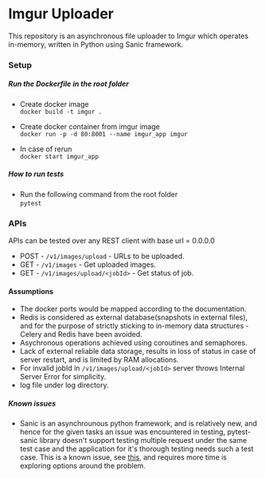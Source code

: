 # Imgur Uploader #

This repository is an asynchronous file uploader to Imgur which operates in-memory, written in Python using Sanic framework.


### Setup ###

#####  Run the Dockerfile in the root folder

* Create docker image   
`docker build -t imgur .`

* Create docker container from imgur image   
`docker run -p -d 80:8001 --name imgur_app imgur`

* In case of rerun   
`docker start imgur_app`


##### How to run tests
* Run the following command from the root folder   
`pytest`

### APIs

APIs can be tested over any REST client with base url = 0.0.0.0

* POST - `/v1/images/upload` - URLs to be uploaded.
* GET - `/v1/images` - Get uploaded images.
* GET - `/v1/images/upload/<jobId>` - Get status of job.

#### Assumptions
* The docker ports would be mapped according to the documentation.
* Redis is considered as external database(snapshots in external files), and for the purpose of strictly sticking to in-memory
 data structures - Celery and Redis have been avoided. 
* Asychronous operations achieved using coroutines and semaphores. 
* Lack of external reliable data storage, results in loss of status in case of server restart, and is limited by RAM allocations. 
* For invalid jobId in `/v1/images/upload/<jobId>` server throws Internal Server Error for simplicity.
* log file under log directory.  

##### Known issues
* Sanic is an asynchrounous python framework, and is relatively new, and hence for the given tasks an issue was encountered in testing, 
pytest-sanic library doesn't support testing multiple request under the same test case and the application for it's thorough testing needs such a test case.
This is a known issue, see [this](https://github.com/huge-success/sanic/issues/988), and requires more time is exploring options around the problem.